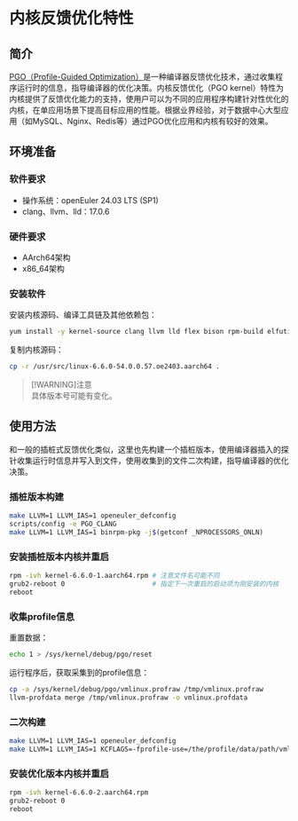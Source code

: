 # 内核反馈优化特性

## 简介

[PGO（Profile-Guided Optimization）](https://clang.llvm.org/docs/UsersManual.html#profile-guided-optimization)是一种编译器反馈优化技术，通过收集程序运行时的信息，指导编译器的优化决策。内核反馈优化（PGO kernel）特性为内核提供了反馈优化能力的支持，使用户可以为不同的应用程序构建针对性优化的内核，在单应用场景下提高目标应用的性能。根据业界经验，对于数据中心大型应用（如MySQL、Nginx、Redis等）通过PGO优化应用和内核有较好的效果。

## 环境准备

### 软件要求

* 操作系统：openEuler 24.03 LTS (SP1) 
* clang、llvm、lld：17.0.6

### 硬件要求

* AArch64架构
* x86_64架构

### 安装软件

安装内核源码、编译工具链及其他依赖包：

```bash
yum install -y kernel-source clang llvm lld flex bison rpm-build elfutils-libelf-devel dwarves openssl-devel rsync
```

复制内核源码：

```bash
cp -r /usr/src/linux-6.6.0-54.0.0.57.oe2403.aarch64 .
```

> [!WARNING]注意 \
> 具体版本号可能有变化。

## 使用方法

和一般的插桩式反馈优化类似，这里也先构建一个插桩版本，使用编译器插入的探针收集运行时信息并写入到文件，使用收集到的文件二次构建，指导编译器的优化决策。

### 插桩版本构建

```bash
make LLVM=1 LLVM_IAS=1 openeuler_defconfig
scripts/config -e PGO_CLANG
make LLVM=1 LLVM_IAS=1 binrpm-pkg -j$(getconf _NPROCESSORS_ONLN)
```

### 安装插桩版本内核并重启

```bash
rpm -ivh kernel-6.6.0-1.aarch64.rpm # 注意文件名可能不同
grub2-reboot 0                      # 指定下一次重启的启动项为刚安装的内核
reboot
```

### 收集profile信息

重置数据：

```bash
echo 1 > /sys/kernel/debug/pgo/reset
```

运行程序后，获取采集到的profile信息：

```bash
cp -a /sys/kernel/debug/pgo/vmlinux.profraw /tmp/vmlinux.profraw
llvm-profdata merge /tmp/vmlinux.profraw -o vmlinux.profdata
```

### 二次构建

```bash
make LLVM=1 LLVM_IAS=1 openeuler_defconfig
make LLVM=1 LLVM_IAS=1 KCFLAGS=-fprofile-use=/the/profile/data/path/vmlinux.profdata binrpm-pkg -j$(getconf _NPROCESSORS_ONLN)
```

### 安装优化版本内核并重启

```bash
rpm -ivh kernel-6.6.0-2.aarch64.rpm
grub2-reboot 0
reboot
```
